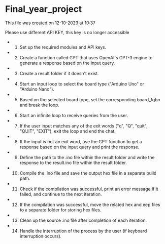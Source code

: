 # Final_year_project
This file was created on 12-10-2023 at 10:37


Please use different API KEY, this key is no longer accessible

- 1. Set up the required modules and API keys.
- 2. Create a function called GPT that uses OpenAI's GPT-3 engine to generate a response based on the input query.
- 3. Create a result folder if it doesn't exist.
- 4. Start an input loop to select the board type ("Arduino Uno" or "Arduino Nano").
- 5. Based on the selected board type, set the corresponding board_fqbn and break the loop.
- 6. Start an infinite loop to receive queries from the user.
- 7. If the user input matches any of the exit words ("q", "Q", "quit", "QUIT", "EXIT"), exit the loop and end the chat.
- 8. If the input is not an exit word, use the GPT function to get a response based on the input query and print the response.
- 9. Define the path to the .ino file within the result folder and write the response to the result.ino file within the result folder.
- 10. Compile the .ino file and save the output hex file in a separate build path.
- 11. Check if the compilation was successful, print an error message if it failed, and continue to the next iteration.
- 12. If the compilation was successful, move the related hex and eep files to a separate folder for storing hex files.
- 13. Clean up the source .ino file after completion of each iteration.
- 14. Handle the interruption of the process by the user (if keyboard interruption occurs).
